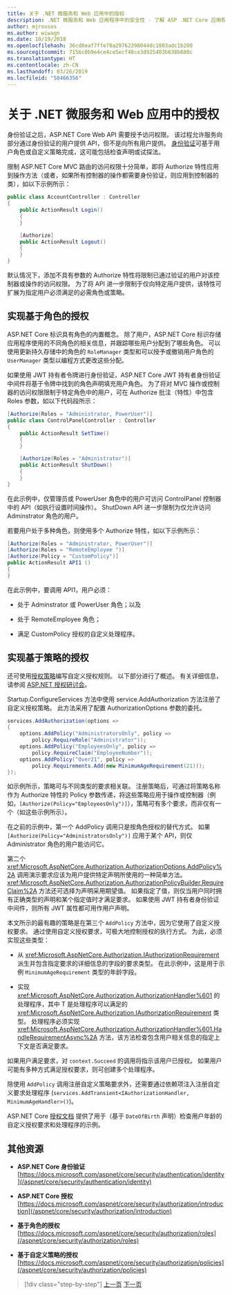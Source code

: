 ```yaml
---
title: 关于 .NET 微服务和 Web 应用中的授权
description: .NET 微服务和 Web 应用程序中的安全性 - 了解 ASP .NET Core 应用程序中的主要授权选项（基于角色和基于策略）。
author: mjrousos
ms.author: wiwagn
ms.date: 10/19/2018
ms.openlocfilehash: 36cd8eaf7ffe78a29762398044dc1803adc1b200
ms.sourcegitcommit: 7156c0b9e4ce4ce5ecf48ce3d925403b638b680c
ms.translationtype: HT
ms.contentlocale: zh-CN
ms.lasthandoff: 03/26/2019
ms.locfileid: "58466356"
---
```

# <a name="about-authorization-in-net-microservices-and-web-applications"></a>关于 .NET 微服务和 Web 应用中的授权

身份验证之后，ASP.NET Core Web API 需要授予访问权限。 该过程允许服务向部分通过身份验证的用户提供 API，但不是向所有用户提供。 [身份验证](/aspnet/core/security/authorization/introduction)可基于用户角色或自定义策略完成，这可能包括检查声明或试探法。

限制 ASP.NET Core MVC 路由的访问权限十分简单，即将 Authorize 特性应用到操作方法（或者，如果所有控制器的操作都需要身份验证，则应用到控制器的类），如以下示例所示：

```csharp
public class AccountController : Controller
{
    public ActionResult Login()
    {
    }

    [Authorize]
    public ActionResult Logout()
    {
    }
}
```

默认情况下，添加不具有参数的 Authorize 特性将限制已通过验证的用户对该控制器或操作的访问权限。 为了将 API 进一步限制于仅向特定用户提供，该特性可扩展为指定用户必须满足的必需角色或策略。

## <a name="implement-role-based-authorization"></a>实现基于角色的授权

ASP.NET Core 标识具有角色的内置概念。 除了用户，ASP.NET Core 标识存储应用程序使用的不同角色的相关信息，并跟踪哪些用户分配到了哪些角色。 可以使用更新持久存储中的角色的 `RoleManager` 类型和可以授予或撤销用户角色的 `UserManager` 类型以编程方式更改这些分配。

如果使用 JWT 持有者令牌进行身份验证，ASP.NET Core JWT 持有者身份验证中间件将基于令牌中找到的角色声明填充用户角色。 为了将对 MVC 操作或控制器的访问权限限制于特定角色中的用户，可在 Authorize 批注（特性）中包含 Roles 参数，如以下代码段所示：

```csharp
[Authorize(Roles = "Administrator, PowerUser")]
public class ControlPanelController : Controller
{
    public ActionResult SetTime()
    {
    }

    [Authorize(Roles = "Administrator")]
    public ActionResult ShutDown()
    {
    }
}
```

在此示例中，仅管理员或 PowerUser 角色中的用户可访问 ControlPanel 控制器中的 API（如执行设置时间操作）。 ShutDown API 进一步限制为仅允许访问 Adminstrator 角色的用户。

若要用户处于多种角色，则使用多个 Authorize 特性，如以下示例所示：

```csharp
[Authorize(Roles = "Administrator, PowerUser")]
[Authorize(Roles = "RemoteEmployee ")]
[Authorize(Policy = "CustomPolicy")]
public ActionResult API1 ()
{
}
```

在此示例中，要调用 API1，用户必须：

- 处于 Adminstrator 或 PowerUser 角色；以及

- 处于 RemoteEmployee 角色；

- 满足 CustomPolicy 授权的自定义处理程序。

## <a name="implement-policy-based-authorization"></a>实现基于策略的授权

还可使用[授权策略](https://docs.asp.net/en/latest/security/authorization/policies.html)编写自定义授权规则。 以下部分进行了概述。 有关详细信息，请参阅 [ASP.NET 授权研讨会](https://github.com/blowdart/AspNetAuthorizationWorkshop)。

Startup.ConfigureServices 方法中使用 service.AddAuthorization 方法注册了自定义授权策略。 此方法采用了配置 AuthorizationOptions 参数的委托。

```csharp
services.AddAuthorization(options =>
{
    options.AddPolicy("AdministratorsOnly", policy =>
        policy.RequireRole("Administrator"));
    options.AddPolicy("EmployeesOnly", policy =>
        policy.RequireClaim("EmployeeNumber"));
    options.AddPolicy("Over21", policy =>
        policy.Requirements.Add(new MinimumAgeRequirement(21)));
});
```

如示例所示，策略可与不同类型的要求相关联。 注册策略后，可通过将策略名称作为 Authorize 特性的 Policy 参数传递，将这些策略应用于操作或控制器（例如，`[Authorize(Policy="EmployeesOnly")]`），策略可有多个要求，而非仅有一个（如这些示例所示）。

在之前的示例中，第一个 AddPolicy 调用只是按角色授权的替代方式。 如果 `[Authorize(Policy="AdministratorsOnly")]` 应用于某个 API，则仅 Administrator 角色的用户能访问它。

第二个 <xref:Microsoft.AspNetCore.Authorization.AuthorizationOptions.AddPolicy%2A> 调用演示要求应该为用户提供特定声明所使用的一种简单方法。 <xref:Microsoft.AspNetCore.Authorization.AuthorizationPolicyBuilder.RequireClaim%2A> 方法还可选择为声明采用期望值。 如果指定了值，则仅当用户同时拥有正确类型的声明和某个指定值时才满足要求。 如果使用 JWT 持有者身份验证中间件，则所有 JWT 属性都可用作用户声明。

本文所示的最有趣的策略是在第三个 `AddPolicy` 方法中，因为它使用了自定义授权要求。 通过使用自定义授权要求，可极大地控制授权的执行方式。 为此，必须实现这些类型：

- 从 <xref:Microsoft.AspNetCore.Authorization.IAuthorizationRequirement> 派生并包含指定要求的详细信息的字段的要求类型。 在此示例中，这是用于示例 `MinimumAgeRequirement` 类型的年龄字段。

- 实现 <xref:Microsoft.AspNetCore.Authorization.AuthorizationHandler%601> 的处理程序，其中 T 是处理程序可以满足的 <xref:Microsoft.AspNetCore.Authorization.IAuthorizationRequirement> 类型。 处理程序必须实现 <xref:Microsoft.AspNetCore.Authorization.AuthorizationHandler%601.HandleRequirementAsync%2A> 方法，该方法检查包含用户相关信息的指定上下文是否满足要求。

如果用户满足要求，对 `context.Succeed` 的调用将指示该用户已授权。 如果用户可能有多种方式满足授权要求，则可创建多个处理程序。

除使用 `AddPolicy` 调用注册自定义策略要求外，还需要通过依赖项注入注册自定义要求处理程序 (`services.AddTransient<IAuthorizationHandler, MinimumAgeHandler>()`)。

ASP.NET Core [授权文档](https://docs.asp.net/en/latest/security/authorization/policies.html) 提供了用于（基于 `DateOfBirth` 声明）检查用户年龄的自定义授权要求和处理程序的示例。

## <a name="additional-resources"></a>其他资源

- **ASP.NET Core 身份验证** \
  [https://docs.microsoft.com/aspnet/core/security/authentication/identity](/aspnet/core/security/authentication/identity)

- **ASP.NET Core 授权** \
  [https://docs.microsoft.com/aspnet/core/security/authorization/introduction](/aspnet/core/security/authorization/introduction)

- **基于角色的授权** \
  [https://docs.microsoft.com/aspnet/core/security/authorization/roles](/aspnet/core/security/authorization/roles)

- **基于自定义策略的授权** \
  [https://docs.microsoft.com/aspnet/core/security/authorization/policies](/aspnet/core/security/authorization/policies)

>[!div class="step-by-step"]
>[上一页](index.md)
>[下一页](developer-app-secrets-storage.md)
